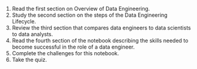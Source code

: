 1. Read the first section on Overview of Data Engineering.
2. Study the second section on the steps of the Data Engineering Lifecycle.
3. Review the third section that compares data engineers to data scientists to data analysts. 
4. Read the fourth section of the notebook describing the skills needed to become successful in the role of a data engineer.
5. Complete the challenges for this notebook.
6. Take the quiz.